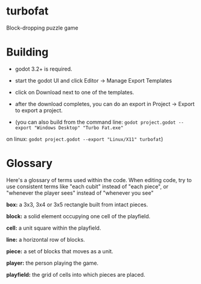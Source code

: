# turbofat
Block-dropping puzzle game

# Building

* godot 3.2+ is required.

* start the godot UI and click Editor -> Manage Export Templates

* click on Download next to one of the templates.

* after the download completes, you can do an export in Project -> Export to export a project.

* (you can also build from the command line:  `godot project.godot --export "Windows Desktop" "Turbo Fat.exe"`

on linux:  `godot project.godot --export "Linux/X11" turbofat`)

# Glossary

Here's a glossary of terms used within the code. When editing code, try to use consistent terms like "each cubit" instead of "each piece", or "whenever the player sees" instead of "whenever you see"

**box:** a 3x3, 3x4 or 3x5 rectangle built from intact pieces.

**block:** a solid element occupying one cell of the playfield.

**cell:** a unit square within the playfield.

**line:** a horizontal row of blocks.

**piece:** a set of blocks that moves as a unit. 

**player:** the person playing the game.

**playfield:** the grid of cells into which pieces are placed. 

